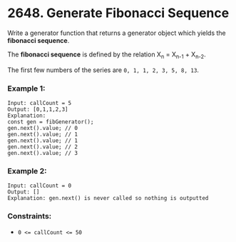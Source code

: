 # 2648. Generate Fibonacci Sequence

Write a generator function that returns a generator object which yields the **fibonacci sequence**.

The **fibonacci sequence** is defined by the relation X<sub>n</sub> = X<sub>n-1</sub> + X<sub>n-2</sub>.

The first few numbers of the series are `0, 1, 1, 2, 3, 5, 8, 13`.

### Example 1:

```text
Input: callCount = 5
Output: [0,1,1,2,3]
Explanation:
const gen = fibGenerator();
gen.next().value; // 0
gen.next().value; // 1
gen.next().value; // 1
gen.next().value; // 2
gen.next().value; // 3
```

### Example 2:

```text
Input: callCount = 0
Output: []
Explanation: gen.next() is never called so nothing is outputted
```

### Constraints:

- `0 <= callCount <= 50`
